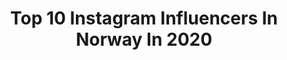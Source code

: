 ---
title: Top 10 Instagram Influencers In Norway In 2020
description: >-
  Find top Instagram influencers in Norway in 2020. Most popular hashtags: #babygirl #ungdomskl #fashion #mensfashion.
platform: Instagram
profiles:
  - username: "saumiya"
    fullname: >-
      MIYA T. 🦋
    location: "Norway"
    followers: 25162
    engagement: 1029
    commentsToLikes: 0.065655
    avatar: "https://scontent-ams4-1.cdninstagram.com/v/t51.2885-19/s320x320/67877812_2321597214758177_2736343726073839616_n.jpg?_nc_ht=scontent-ams4-1.cdninstagram.com&_nc_ohc=5OCPipvVyxgAX_HgVyr&oh=f36b0c87db30ad56f3b05d325bd680e9&oe=5EBD38E4"
    verified: false
    hashtags: "#browngirls, #desi, #makeup, #saree"
  - username: "serofrero"
    fullname: >-
      Sero
    location: "Norway"
    followers: 31594
    engagement: 3133
    commentsToLikes: 0.186973
    avatar: "https://scontent-ams4-1.cdninstagram.com/v/t51.2885-19/s320x320/84179348_1627164800793384_1590113617305403392_n.jpg?_nc_ht=scontent-ams4-1.cdninstagram.com&_nc_ohc=12jZ_ClVqMUAX_0FYCe&oh=0d671667a35352edc327cb67c41f8297&oe=5EB7827E"
    verified: false
    hashtags: "#corontene, #18, #whatsnext, #beenworking"
  - username: "thzchar"
    fullname: >-
      Charlotte Tharaldsen
    location: "Norway"
    followers: 6500
    engagement: 1475
    commentsToLikes: 0.079757
    avatar: "https://scontent-nrt1-1.cdninstagram.com/v/t51.2885-19/s320x320/90349432_228720158247720_5056166596137975808_n.jpg?_nc_ht=scontent-nrt1-1.cdninstagram.com&_nc_ohc=NXUwwUhipzYAX--EE9m&oh=be7d1050bf0d0d24193ca575e2efa80d&oe=5EA44AA2"
    verified: false
    hashtags: "#nugatti"
  - username: "world.with.you"
    fullname: >-
      LARA ღ RUI • Travel|Positivity
    location: "Norway"
    followers: 8429
    engagement: 1743
    commentsToLikes: 0.086631
    avatar: "https://scontent-ams4-1.cdninstagram.com/v/t51.2885-19/s320x320/90865536_246526243051426_5098089638770245632_n.jpg?_nc_ht=scontent-ams4-1.cdninstagram.com&_nc_ohc=AHcDrZ-MhB4AX8EdXTS&oh=6968a6cd76027fbec5a9c156203e2109&oe=5EBA61A3"
    verified: false
    hashtags: "#stpeterspool, #relationshipgoals"
  - username: "leifnoahjohnsen"
    fullname: >-
      Leif Noah Johnsen 🇳🇴🇱🇧🇸🇪
    location: "Norway"
    followers: 10374
    engagement: 2865
    commentsToLikes: 0.135585
    avatar: "https://scontent-lhr8-1.cdninstagram.com/v/t51.2885-19/s320x320/74406987_758433584629697_1945657577073278976_n.jpg?_nc_ht=scontent-lhr8-1.cdninstagram.com&_nc_ohc=eVBlX5m_gX0AX9Ts7rb&oh=fe1fbc44239386e2086e77e112cc0e33&oe=5EB781F8"
    verified: false
    hashtags: "#urbanclothing, #mensclothing, #smilogv, #style"
  - username: "vero9cah"
    fullname: >-
      V E R O N I C A 🇳🇴 BERGEN
    location: "Norway"
    followers: 27677
    engagement: 647
    commentsToLikes: 0.096703
    avatar: "https://instagram.fhan3-3.fna.fbcdn.net/v/t51.2885-19/s320x320/23498587_190140134868489_3607332363211636736_n.jpg?_nc_ht=instagram.fhan3-3.fna.fbcdn.net&_nc_ohc=vskJsHZi3DQAX-XymEN&oh=5e90a1543b3867e81883cd91603bbc87&oe=5E930DF9"
    verified: false
    hashtags: ""
  - username: "monikabenserud"
    fullname: >-
      Monika Elisabeth Benserud
    location: "Norway"
    followers: 63367
    engagement: 624
    commentsToLikes: 0.056861
    avatar: "https://scontent-ams4-1.cdninstagram.com/v/t51.2885-19/s320x320/91818285_1484995985009553_8758982258502664192_n.jpg?_nc_ht=scontent-ams4-1.cdninstagram.com&_nc_ohc=TnWMLWRGLtIAX_ecVBh&oh=c04474feaaf352baca21e0c9a3461071&oe=5EB9D4C9"
    verified: false
    hashtags: "#teamwork, #2020, #nationals, #moving"
  - username: "back.guy"
    fullname: >-
      Anders Gjellan
    location: "Norway"
    followers: 14854
    engagement: 1458
    commentsToLikes: 0.053922
    avatar: "https://scontent-lax3-1.cdninstagram.com/v/t51.2885-19/s320x320/81627233_500348897267207_7296182393952534528_n.jpg?_nc_ht=scontent-lax3-1.cdninstagram.com&_nc_ohc=ozCpqzonHLIAX98djcR&oh=e8000c3141907757991c7c95de4da68f&oe=5EA3741F"
    verified: false
    hashtags: "#throwback"
  - username: "knutpelerud"
    fullname: >-
      @Designpappa
    location: "Norway"
    followers: 9384
    engagement: 1838
    commentsToLikes: 0.059404
    avatar: "https://scontent-ams4-1.cdninstagram.com/v/t51.2885-19/s320x320/19955538_343110016109476_2477230758582812672_a.jpg?_nc_ht=scontent-ams4-1.cdninstagram.com&_nc_ohc=-WklWf_UV5wAX-rmfHB&oh=a867e1a5003bfe6ce89d5ac42a0e948b&oe=5EBAE5F9"
    verified: false
    hashtags: "#ourlove, #bunad, #brooch, #matmoms"
  - username: "andreahegna"
    fullname: >-
      Andrea Hegna
    location: "Norway"
    followers: 82355
    engagement: 522
    commentsToLikes: 0.137785
    avatar: "https://scontent-lhr8-1.cdninstagram.com/v/t51.2885-19/s320x320/89858793_575540889728310_7326046220684623872_n.jpg?_nc_ht=scontent-lhr8-1.cdninstagram.com&_nc_ohc=ETCM-XCf-nQAX94cV0E&oh=200354367c50faca8b58586f00ab7b26&oe=5EBA20EB"
    verified: false
    hashtags: "#amalieogleander"
---